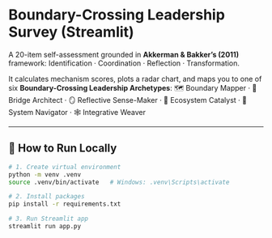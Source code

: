 # Boundary-Crossing Leadership Survey (Streamlit)

A 20-item self-assessment grounded in **Akkerman & Bakker’s (2011)** framework:
Identification · Coordination · Reflection · Transformation.

It calculates mechanism scores, plots a radar chart, and maps you to one of six
**Boundary-Crossing Leadership Archetypes**:
🗺 Boundary Mapper · 🔗 Bridge Architect · 🪞 Reflective Sense-Maker · 🌾 Ecosystem Catalyst · 🧭 System Navigator · 🕸 Integrative Weaver

---

## 🚀 How to Run Locally
```bash
# 1. Create virtual environment
python -m venv .venv
source .venv/bin/activate   # Windows: .venv\Scripts\activate

# 2. Install packages
pip install -r requirements.txt

# 3. Run Streamlit app
streamlit run app.py